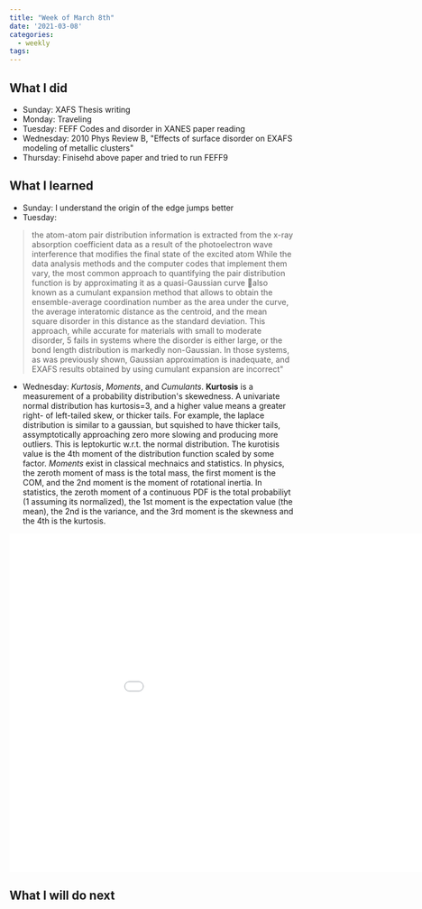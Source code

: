 ```yaml
---
title: "Week of March 8th"
date: '2021-03-08'
categories:
  - weekly
tags:
---
```


## What I did
- Sunday: XAFS Thesis writing
- Monday: Traveling
- Tuesday: FEFF Codes and disorder in XANES paper reading
- Wednesday: 2010 Phys Review B, "Effects of surface disorder on EXAFS modeling of metallic clusters"
- Thursday: Finisehd above paper and tried to run FEFF9

## What I learned
- Sunday: I understand the origin of the edge jumps better
- Tuesday: 
> the atom-atom pair distribution information is extracted from the x-ray absorption coefficient data as a result of the photoelectron wave interference that modifies the final state of the excited atom While the data analysis methods and the computer codes that implement them vary, the most common approach to quantifying the pair distribution function is by approximating it as a quasi-Gaussian curve also known as a cumulant expansion method that allows to obtain the ensemble-average coordination number as the area under the curve, the average interatomic distance as the centroid, and the mean square disorder in this distance as the standard deviation. This approach, while accurate for materials with small to moderate disorder, 5 fails in systems where the disorder is either large, or the bond length distribution is markedly non-Gaussian. In those systems, as was previously shown, Gaussian approximation is inadequate, and EXAFS results obtained by using cumulant expansion are incorrect"
- Wednesday: *Kurtosis*, *Moments*, and *Cumulants*. **Kurtosis** is a measurement of a probability distribution's skewedness. A univariate normal distribution has kurtosis=3, and a higher value means a greater right- of left-tailed skew, or thicker tails. For example, the laplace distribution is similar to a gaussian, but squished to have thicker tails, assymptotically approaching zero more slowing and producing more outliers. This is leptokurtic w.r.t. the normal distribution. The kurotisis value is the 4th moment of the distribution function scaled by some factor. *Moments* exist in classical mechnaics and statistics. In physics, the zeroth moment of mass is the total mass, the first moment is the COM, and the 2nd moment is the moment of rotational inertia. In statistics, the zeroth moment of a continuous PDF is the total probabiliyt (1 assuming its normalized), the 1st moment is the expectation value (the mean), the 2nd is the variance, and the 3rd moment is the skewness and the 4th is the kurtosis. 

<iframe src="/assets/images/same_r_random_dir_plotly.html" height="600px" width="200%" style="border:none;"></iframe>

## What I will do next